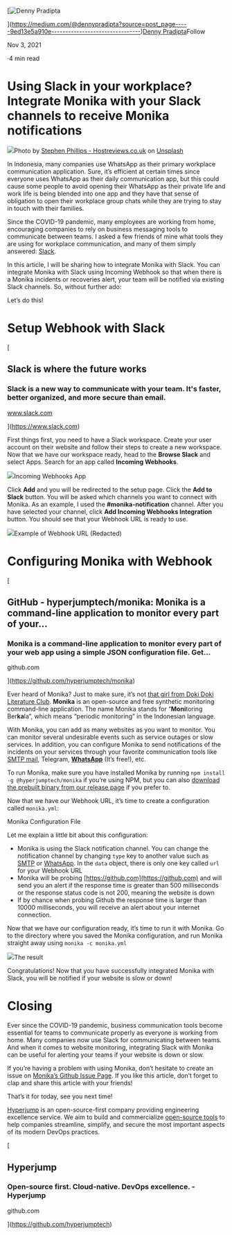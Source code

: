 [![Denny Pradipta](https://miro.medium.com/fit/c/48/48/1*xMyd0j43HlsG8Iots4I1ig.jpeg)

](https://medium.com/@dennypradipta?source=post_page-----9ed13e5a910e--------------------------------)[Denny Pradipta](https://medium.com/@dennypradipta?source=post_page-----9ed13e5a910e--------------------------------)Follow

Nov 3, 2021

·4 min read

# Using Slack in your workplace? Integrate Monika with your Slack channels to receive Monika notifications

![](https://miro.medium.com/max/1400/0*QFadVK4RSBdKmAkZ)Photo by [Stephen Phillips - Hostreviews.co.uk](https://unsplash.com/@hostreviews?utm_source=medium&utm_medium=referral) on [Unsplash](https://unsplash.com?utm_source=medium&utm_medium=referral)

In Indonesia, many companies use WhatsApp as their primary workplace communication application. Sure, it’s efficient at certain times since everyone uses WhatsApp as their daily communication app, but this could cause some people to avoid opening their WhatsApp as their private life and work life is being blended into one app and they have that sense of obligation to open their workplace group chats while they are trying to stay in touch with their families.

Since the COVID-19 pandemic, many employees are working from home, encouraging companies to rely on business messaging tools to communicate between teams. I asked a few friends of mine what tools they are using for workplace communication, and many of them simply answered: [Slack](https://www.slack.com).

In this article, I will be sharing how to integrate Monika with Slack. You can integrate Monika with Slack using Incoming Webhook so that when there is a Monika incidents or recoveries alert, your team will be notified via existing Slack channels. So, without further ado:

Let’s do this!

# Setup Webhook with Slack

[

## Slack is where the future works

### Slack is a new way to communicate with your team. It's faster, better organized, and more secure than email.

www.slack.com

](https://www.slack.com)

First things first, you need to have a Slack workspace. Create your user account on their website and follow their steps to create a new workspace. Now that we have our workspace ready, head to the **Browse Slack** and select Apps. Search for an app called **Incoming Webhooks**.

![](https://miro.medium.com/max/1400/1*Y7V0vMPpbYK89sqFzUaj-A.png)Incoming Webhooks App

Click **Add** and you will be redirected to the setup page. Click the **Add to Slack** button. You will be asked which channels you want to connect with Monika. As an example, I used the **#monika-notification** channel. After you have selected your channel, click **Add Incoming Webhooks Integration** button. You should see that your Webhook URL is ready to use.

![](https://miro.medium.com/max/1400/1*d1sx8i8I8d3O-r6n8b5lLg.png)Example of Webhook URL (Redacted)

# Configuring Monika with Webhook

[

## GitHub - hyperjumptech/monika: Monika is a command-line application to monitor every part of your…

### Monika is a command-line application to monitor every part of your web app using a simple JSON configuration file. Get…

github.com

](https://github.com/hyperjumptech/monika)

Ever heard of Monika? Just to make sure, it’s not [that girl from Doki Doki Literature Club](<https://doki-doki-literature-club.fandom.com/wiki/Monika_(DDLC)>). **Monika** is an open-source and free synthetic monitoring command-line application. The name Monika stands for “**Moni**toring Ber**ka**la”, which means “periodic monitoring” in the Indonesian language.

With Monika, you can add as many websites as you want to monitor. You can monitor several undesirable events such as service outages or slow services. In addition, you can configure Monika to send notifications of the incidents on your services through your favorite communication tools like [SMTP mail](https://medium.com/hyperjump-tech/get-notified-by-e-mail-when-your-website-is-down-using-monika-a-guide-to-smtp-notification-channel-91dfcbed2bf8), Telegram, [**WhatsApp**](https://whatsapp.hyperjump.tech/) (It’s free!), etc.

To run Monika, make sure you have installed Monika by running `npm install -g @hyperjumptech/monika` if you’re using NPM, but you can also [download the prebuilt binary from our release page](https://github.com/hyperjumptech/monika/releases) if you prefer to.

Now that we have our Webhook URL, it’s time to create a configuration called `monika.yml`:

Monika Configuration File

Let me explain a little bit about this configuration:

- Monika is using the Slack notification channel. You can change the notification channel by changing `type` key to another value such as [SMTP](https://medium.com/hyperjump-tech/get-notified-by-e-mail-when-your-website-is-down-using-monika-a-guide-to-smtp-notification-channel-91dfcbed2bf8) or [WhatsApp](https://whatsapp.hyperjump.tech/). In the `data` object, there is only one key called `url` for your Webhook URL
- Monika will be probing [https://github.com](https://github.com) and will send you an alert if the response time is greater than 500 milliseconds or the response status code is not 200, meaning the website is down
- If by chance when probing Github the response time is larger than 10000 milliseconds, you will receive an alert about your internet connection.

Now that we have our configuration ready, it’s time to run it with Monika. Go to the directory where you saved the Monika configuration, and run Monika straight away using `monika -c monika.yml`

![](https://miro.medium.com/max/1400/1*zL-bVip3iC6tvXqDElRjRA.png)The result

Congratulations! Now that you have successfully integrated Monika with Slack, you will be notified if your website is slow or down!

# Closing

Ever since the COVID-19 pandemic, business communication tools become essential for teams to communicate properly as everyone is working from home. Many companies now use Slack for communicating between teams. And when it comes to website monitoring, integrating Slack with Monika can be useful for alerting your teams if your website is down or slow.

If you’re having a problem with using Monika, don’t hesitate to create an issue on [Monika’s Github Issue Page](https://github.com/hyperjumptech/monika/issues). If you like this article, don’t forget to clap and share this article with your friends!

That’s it for today, see you next time!

[Hyperjump](https://hyperjump.tech/) is an open-source-first company providing engineering excellence service. We aim to build and commercialize [open-source tools](https://github.com/hyperjumptech) to help companies streamline, simplify, and secure the most important aspects of its modern DevOps practices.

[

## Hyperjump

### Open-source first. Cloud-native. DevOps excellence. - Hyperjump

github.com

](https://github.com/hyperjumptech)
